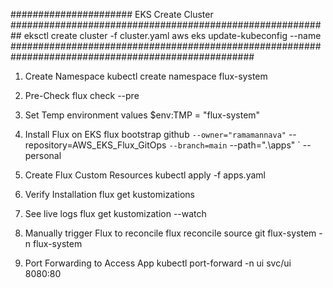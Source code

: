 ###################### EKS Create Cluster ##########################################################
eksctl create cluster -f cluster.yaml
aws eks update-kubeconfig --name <cluster name>
####################################################################################################

1. Create Namespace
kubectl create namespace flux-system

2. Pre-Check
flux check --pre

3. Set Temp environment values
$env:TMP = "flux-system"

4. Install Flux on EKS
flux bootstrap github `
  --owner="ramamannava" `
  --repository=AWS_EKS_Flux_GitOps `
  --branch=main `
  --path=".\apps" `
  --personal

5. Create Flux Custom Resources
kubectl apply -f apps.yaml

6. Verify Installation
flux get kustomizations

7. See live logs
flux get kustomization --watch

8. Manually trigger Flux to reconcile
flux reconcile source git flux-system -n flux-system

8. Port Forwarding to Access App
kubectl port-forward -n ui svc/ui 8080:80